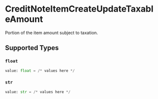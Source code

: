# CreditNoteItemCreateUpdateTaxableAmount

Portion of the item amount subject to taxation.


## Supported Types

### `float`

```python
value: float = /* values here */
```

### `str`

```python
value: str = /* values here */
```

